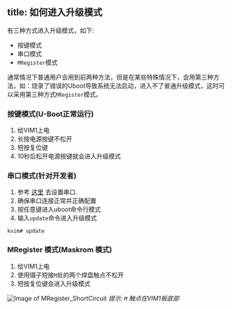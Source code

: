 title: 如何进入升级模式
---

有三种方式进入升级模式，如下:

* 按键模式
* 串口模式
* `MRegister`模式

通常情况下普通用户会用到前两种方法，但是在某些特殊情况下，会用第三种方法，如：烧录了错误的Uboot导致系统无法启动，进入不了普通升级模式，这时可以采用第三种方式`MRegister`模式。

### 按键模式(U-Boot正常运行)
1. 给VIM1上电
2. 长按电源按键不松开
3. 短按复位键
4. 10秒后松开电源按键就会进入升级模式


### 串口模式(针对开发者)
1. 参考 [这里](/zh-cn/vim1/SetupSerialTool.html) 去设置串口.
2. 确保串口连接正常并正确配置
3. 按任意键进入uboot命令行模式
4. 输入`update`命令进入升级模式

```
kvim# update
```


### MRegister 模式(Maskrom 模式)
1. 给VIM1上电
2. 使用镊子短接`M`处的两个焊盘触点不松开
3. 短按复位键会进入升级模式

![Image of MRegister_ShortCircuit](/images/vim1/MRegister_ShortCircuit.png)
*提示:  `M` 触点在VIM1板底部*
